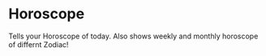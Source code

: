 # Horoscope

Tells your Horoscope of today.
Also shows weekly and monthly horoscope of differnt Zodiac!
